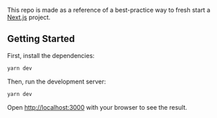 This repo is made as a reference of a best-practice way to fresh start a [Next.js](https://nextjs.org/) project.

## Getting Started

First, install the dependencies:

```bash
yarn dev
```

Then, run the development server:

```bash
yarn dev
```

Open [http://localhost:3000](http://localhost:3000) with your browser to see the result.
